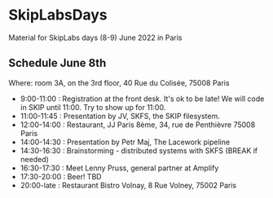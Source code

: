 # SkipLabsDays
Material for SkipLabs days (8-9) June 2022 in Paris

## Schedule June 8th

Where: room 3A, on the 3rd floor, 40 Rue du Colisée, 75008 Paris

- 9:00-11:00  : Registration at the front desk. It's ok to be late! We will code in SKIP until 11:00. Try to show up for 11:00.
- 11:00-11:45 : Presentation by JV, SKFS, the SKIP filesystem.
- 12:00-14:00 : Restaurant, JJ Paris 8ème, 34, rue de Penthièvre 75008 Paris
- 14:00-14:30 : Presentation by Petr Maj, The Lacework pipeline
- 14:30-16:30 : Brainstorming - distributed systems with SKFS (BREAK if needed)
- 16:30-17:30 : Meet Lenny Pruss, general partner at Amplify
- 17:30-20:00 : Beer! TBD
- 20:00-late  : Restaurant Bistro Volnay, 8 Rue Volney, 75002 Paris
